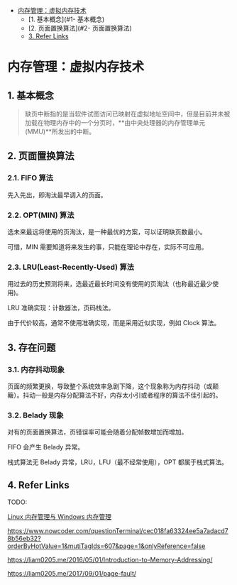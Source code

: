 - [内存管理：虚拟内存技术](#内存管理虚拟内存技术)
  - [1. 基本概念](#1- 基本概念)
  - [2. 页面置换算法](#2- 页面置换算法)
  - [3. Refer Links](#3-refer-links)

# 内存管理：虚拟内存技术

## 1. 基本概念

> 缺页中断指的是当软件试图访问已映射在虚拟地址空间中，但是目前并未被加载在物理内存中的一个分页时，**由中央处理器的内存管理单元 (MMU)**所发出的中断。

## 2. 页面置换算法

### 2.1. FIFO 算法

先入先出，即淘汰最早调入的页面。

### 2.2. OPT(MIN) 算法

选未来最远将使用的页淘汰，是一种最优的方案，可以证明缺页数最小。

可惜，MIN 需要知道将来发生的事，只能在理论中存在，实际不可应用。

### 2.3. LRU(Least-Recently-Used) 算法

用过去的历史预测将来，选最近最长时间没有使用的页淘汰（也称最近最少使用)。

LRU 准确实现：计数器法，页码栈法。

由于代价较高，通常不使用准确实现，而是采用近似实现，例如 Clock 算法。

## 3. 存在问题

### 3.1. 内存抖动现象

页面的频繁更换，导致整个系统效率急剧下降，这个现象称为内存抖动（或颠簸）。抖动一般是内存分配算法不好，内存太小引或者程序的算法不佳引起的。

### 3.2. Belady 现象

对有的页面置换算法，页错误率可能会随着分配帧数增加而增加。

FIFO 会产生 Belady 异常。

栈式算法无 Belady 异常，LRU，LFU（最不经常使用），OPT 都属于栈式算法。

## 4. Refer Links

TODO:

[Linux 内存管理与 Windows 内存管理](https://www.zhihu.com/question/20007201)

https://www.nowcoder.com/questionTerminal/cec018fa63324ee5a7adacd78b56eb32?orderByHotValue=1&mutiTagIds=607&page=1&onlyReference=false

https://liam0205.me/2016/05/01/Introduction-to-Memory-Addressing/

https://liam0205.me/2017/09/01/page-fault/
